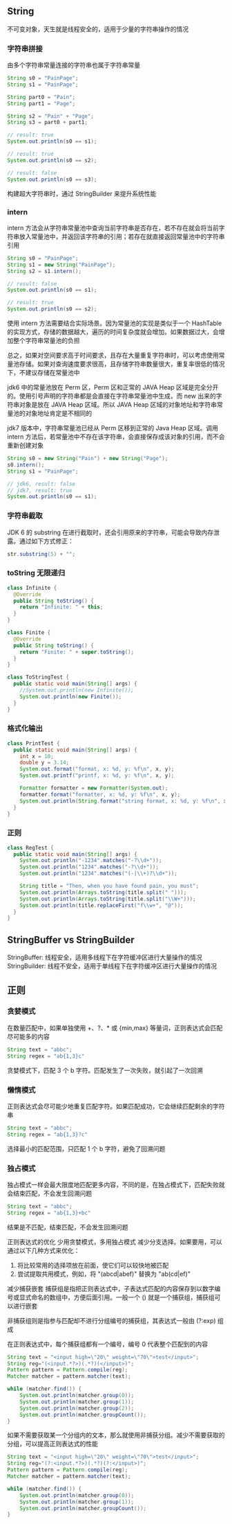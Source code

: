 ## String
不可变对象，天生就是线程安全的，适用于少量的字符串操作的情况

### 字符串拼接
由多个字符串常量连接的字符串也属于字符串常量
```java
String s0 = "PainPage";
String s1 = "PainPage";

String part0 = "Pain";
String part1 = "Page";

String s2 = "Pain" + "Page";
String s3 = part0 + part1;

// result: true
System.out.println(s0 == s1);

// result: true
System.out.println(s0 == s2);

// result: false
System.out.println(s0 == s3);
```
构建超大字符串时，通过 StringBuilder 来提升系统性能

### intern
intern 方法会从字符串常量池中查询当前字符串是否存在，若不存在就会将当前字符串放入常量池中，并返回该字符串的引用；若存在就直接返回常量池中的字符串引用
```java
String s0 = "PainPage";
String s1 = new String("PainPage");
String s2 = s1.intern();

// result: false
System.out.println(s0 == s1);

// result: true
System.out.println(s0 == s2);
```
使用 intern 方法需要结合实际场景。因为常量池的实现是类似于一个 HashTable 的实现方式，存储的数据越大，遍历的时间复杂度就会增加。如果数据过大，会增加整个字符串常量池的负担

总之，如果对空间要求高于时间要求，且存在大量重复字符串时，可以考虑使用常量池存储。如果对查询速度要求很高，且存储字符串数量很大，重复率很低的情况下，不建议存储在常量池中

jdk6 中的常量池放在 Perm 区，Perm 区和正常的 JAVA Heap 区域是完全分开的。使用引号声明的字符串都是会直接在字符串常量池中生成，而 new 出来的字符串对象是放在 JAVA Heap 区域。所以 JAVA Heap 区域的对象地址和字符串常量池的对象地址肯定是不相同的

jdk7 版本中，字符串常量池已经从 Perm 区移到正常的 Java Heap 区域。调用 intern 方法后，若常量池中不存在该字符串，会直接保存成该对象的引用，而不会重新创建对象
```java
String s0 = new String("Pain") + new String("Page");
s0.intern();
String s1 = "PainPage";

// jdk6, result: false
// jdk7, result: true
System.out.println(s0 == s1);
```

### 字符串截取
JDK 6 的 substring 在进行截取时，还会引用原来的字符串，可能会导致内存泄露。通过如下方式修正：
```java
str.substring(5) + "";
```

### toString 无限递归
```java
class Infinite {
  @Override
  public String toString() {
    return "Infinite: " + this;
  }
}

class Finite {
  @Override
  public String toString() {
    return "Finite: " + super.toString();
  }
}

class ToStringTest {
  public static void main(String[] args) {
    //System.out.println(new Infinite());
    System.out.println(new Finite());
  }
}
```

### 格式化输出
```java
class PrintTest {
  public static void main(String[] args) {
    int x = 10;
    double y = 3.14;
    System.out.format("format, x: %d, y: %f\n", x, y);
    System.out.printf("printf, x: %d, y: %f\n", x, y);

    Formatter formatter = new Formatter(System.out);
    formatter.format("formatter, x: %d, y: %f\n", x, y);
    System.out.println(String.format("string format, x: %d, y: %f\n", x, y));
  }
}
```

### 正则
```java
class RegTest {
  public static void main(String[] args) {
    System.out.println("-1234".matches("-?\\d+"));
    System.out.println("1234".matches("-?\\d+"));
    System.out.println("1234".matches("(-|\\+)?\\d+"));

    String title = "Then, when you have found pain, you must";
    System.out.println(Arrays.toString(title.split(" ")));
    System.out.println(Arrays.toString(title.split("\\W+")));
    System.out.println(title.replaceFirst("f\\w+", "@"));
  }
}
```


## StringBuffer vs StringBuilder
StringBuffer: 线程安全，适用多线程下在字符缓冲区进行大量操作的情况
StringBuilder: 线程不安全，适用于单线程下在字符缓冲区进行大量操作的情况


## 正则
### 贪婪模式
在数量匹配中，如果单独使用 +、?、* 或 {min,max} 等量词，正则表达式会匹配尽可能多的内容

```java
String text = "abbc";
String regex = "ab{1,3}c"
```
贪婪模式下，匹配 3 个 b 字符。匹配发生了一次失败，就引起了一次回溯

### 懒惰模式
正则表达式会尽可能少地重复匹配字符。如果匹配成功，它会继续匹配剩余的字符串

```java
String text = "abbc";
String regex = "ab{1,3}?c"
```
选择最小的匹配范围，只匹配 1 个 b 字符，避免了回溯问题

### 独占模式
独占模式一样会最大限度地匹配更多内容，不同的是，在独占模式下，匹配失败就会结束匹配，不会发生回溯问题
```java
String text = "abbc";
String regex = "ab{1,3}+bc"
```
结果是不匹配，结束匹配，不会发生回溯问题


正则表达式的优化
少用贪婪模式，多用独占模式
减少分支选择。如果要用，可以通过以下几种方式来优化：
1. 将比较常用的选择项放在前面，使它们可以较快地被匹配
2. 尝试提取共用模式，例如，将 "(abcd|abef)" 替换为 "ab(cd|ef)"

减少捕获嵌套
捕获组是指把正则表达式中，子表达式匹配的内容保存到以数字编号或显式命名的数组中，方便后面引用。一般一个 () 就是一个捕获组，捕获组可以进行嵌套

非捕获组则是指参与匹配却不进行分组编号的捕获组，其表达式一般由 (?:exp) 组成

在正则表达式中，每个捕获组都有一个编号，编号 0 代表整个匹配到的内容

```java
String text = "<input high=\"20\" weight=\"70\">test</input>";
String reg="(<input.*?>)(.*?)(</input>)";
Pattern pattern = Pattern.compile(reg);
Matcher matcher = pattern.matcher(text);

while (matcher.find()) {
    System.out.println(matcher.group(0));
    System.out.println(matcher.group(1));
    System.out.println(matcher.group(2));
    System.out.println(matcher.groupCount());
}
```

如果不需要获取某一个分组内的文本，那么就使用非捕获分组。减少不需要获取的分组，可以提高正则表达式的性能
```java
String text = "<input high=\"20\" weight=\"70\">test</input>";
String reg="(?:<input.*?>)(.*?)(?:</input>)";
Pattern pattern = Pattern.compile(reg);
Matcher matcher = pattern.matcher(text);

while (matcher.find()) {
    System.out.println(matcher.group(0));
    System.out.println(matcher.group(1));
    System.out.println(matcher.groupCount());
}
```
